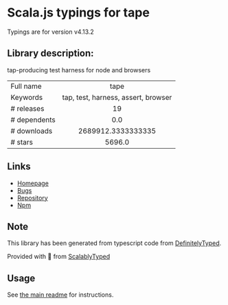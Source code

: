 
# Scala.js typings for tape

Typings are for version v4.13.2

## Library description:
tap-producing test harness for node and browsers

|                    |                 |
| ------------------ | :-------------: |
| Full name          | tape |
| Keywords           | tap, test, harness, assert, browser |
| # releases         | 19 |
| # dependents       | 0.0 |
| # downloads        | 2689912.3333333335 |
| # stars            | 5696.0 |

## Links
- [Homepage](https://github.com/ljharb/tape)
- [Bugs](https://github.com/ljharb/tape/issues)
- [Repository](https://github.com/ljharb/tape)
- [Npm](https://www.npmjs.com/package/tape)
    


## Note
This library has been generated from typescript code from [DefinitelyTyped](https://definitelytyped.org).

Provided with :purple_heart: from [ScalablyTyped](https://github.com/oyvindberg/ScalablyTyped)

## Usage
See [the main readme](../../readme.md) for instructions.


